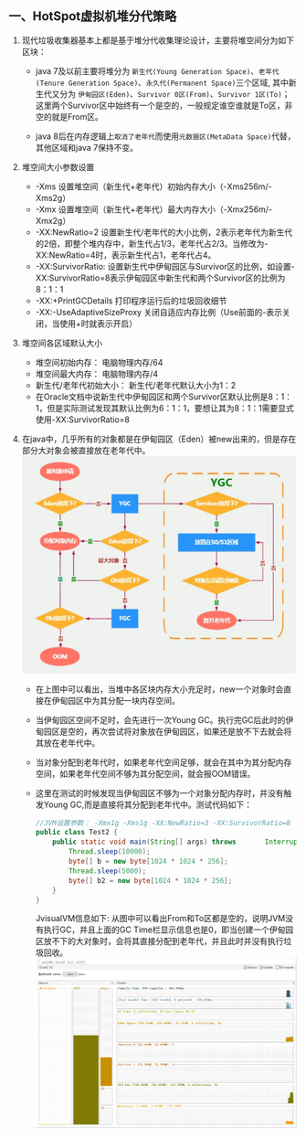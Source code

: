 ## 一、HotSpot虚拟机堆分代策略

1. 现代垃圾收集器基本上都是基于堆分代收集理论设计，主要将堆空间分为如下区块：
    - java 7及以前主要将堆分为 `新生代(Young Generation Space)`、`老年代(Tenure Generation Space)`、`永久代(Permanent Space)`三个区域, 其中新生代又分为 `伊甸园区(Eden)`、`Survivor 0区(From)`、`Survivor 1区(To)`；这里两个Survivor区中始终有一个是空的，一般规定谁空谁就是To区，非空的就是From区。
    
    - java 8后在内存逻辑上`取消了老年代`而使用`元数据区(MetaData Space)`代替，其他区域和java 7保持不变。

2. 堆空间大小参数设置
    - -Xms 设置堆空间（新生代+老年代）初始内存大小（-Xms256m/-Xms2g）
    - -Xmx 设置堆空间（新生代+老年代）最大内存大小（-Xmx256m/-Xmx2g）
    - -XX:NewRatio=2 设置新生代/老年代的大小比例，2表示老年代为新生代的2倍，即整个堆内存中，新生代占1/3，老年代占2/3。当修改为-XX:NewRatio=4时，表示新生代占1，老年代占4。
    - -XX:SurvivorRatio: 设置新生代中伊甸园区与Survivor区的比例，如设置-XX:SurvivorRatio=8表示伊甸园区中新生代和两个Survivor区的比例为8：1：1
    - -XX:+PrintGCDetails 打印程序运行后的垃圾回收细节
    - -XX:-UseAdaptiveSizeProxy 关闭自适应内存比例（Use前面的-表示关闭，当使用+时就表示开启）

3. 堆空间各区域默认大小
    - 堆空间初始内存： 电脑物理内存/64
    - 堆空间最大内存： 电脑物理内存/4
    - 新生代/老年代初始大小： 新生代/老年代默认大小为1：2
    - 在Oracle文档中说新生代中伊甸园区和两个Survivor区默认比例是8：1：1，但是实际测试发现其默认比例为6：1：1，要想让其为8：1：1需要显式使用-XX:SurvivorRatio=8

4. 在java中，几乎所有的对象都是在伊甸园区（Eden）被new出来的，但是存在部分大对象会被直接放在老年代中。
    ![JVM中对象分配策略](./img/对象分配策略.jpg)
    - 在上图中可以看出，当堆中各区块内存大小充足时，new一个对象时会直接在伊甸园区中为其分配一块内存空间。
    - 当伊甸园区空间不足时，会先进行一次Young GC。执行完GC后此时的伊甸园区是空的，再次尝试将对象放在伊甸园区，如果还是放不下去就会将其放在老年代中。
    - 当对象分配到老年代时，如果老年代空间足够，就会在其中为其分配内存空间，如果老年代空间不够为其分配空间，就会报OOM错误。

    - 这里在测试的时候发现当伊甸园区不够为一个对象分配内存时，并没有触发Young GC,而是直接将其分配到老年代中。测试代码如下： 
        ```java
        //JVM设置参数： -Xmx1g -Xms1g -XX:NewRatio=3 -XX:SurvivorRatio=8
        public class Test2 {
            public static void main(String[] args) throws       InterruptedException {
                Thread.sleep(10000);
                byte[] b = new byte[1024 * 1024 * 256];
                Thread.sleep(5000);
                byte[] b2 = new byte[1024 * 1024 * 256];
            }
        }
        ```
        JvisualVM信息如下: 从图中可以看出From和To区都是空的，说明JVM没有执行GC，并且上面的GC Time栏显示信息也是0，即当创建一个伊甸园区放不下的大对象时，会将其直接分配到老年代，并且此时并没有执行垃圾回收。
        ![JvisualVM信息](./img/JvisualVM信息.jpg)
